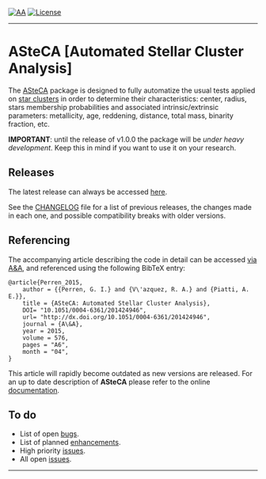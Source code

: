 [![AA](https://goo.gl/YT7as5)][12]
[![License](http://goo.gl/38AkxE)][13]
________________________________________________________________________________


# ASteCA [Automated Stellar Cluster Analysis]

The [ASteCA][1] package is designed to fully automatize the usual tests
applied on [star clusters][2] in order to determine their characteristics:
center, radius, stars membership probabilities and associated
intrinsic/extrinsic parameters: metallicity, age, reddening, distance, total
mass, binarity fraction, etc.

**IMPORTANT**: until the release of v1.0.0 the package will be *under heavy
development*. Keep this in mind if you want to use it on your research.


## Releases

The latest release can always be accessed [here][5].

See the [CHANGELOG][6] file for a list of previous releases, the changes
made in each one, and possible compatibility breaks with older versions.


## Referencing

The accompanying article describing the code in detail can be accessed
[via A&A][7], and referenced using the following BibTeX entry:

````
@article{Perren_2015,
    author = {{Perren, G. I.} and {V\'azquez, R. A.} and {Piatti, A. E.}},
    title = {ASteCA: Automated Stellar Cluster Analysis},
    DOI= "10.1051/0004-6361/201424946",
    url= "http://dx.doi.org/10.1051/0004-6361/201424946",
    journal = {A\&A},
    year = 2015,
    volume = 576,
    pages = "A6",
    month = "04",
}
````

This article will rapidly become outdated as new versions are released. For an
up to date description of **ASteCA** please refer to the online
[documentation][4].


## To do

* List of open [bugs][8].
* List of planned [enhancements][9].
* High priority [issues][10].
* All open [issues][11].

________________________________________________________________________________
[1]: http://asteca.github.io
[2]: https://en.wikipedia.org/wiki/Star_cluster
[4]: http://asteca.rtfd.org/
[5]: https://github.com/asteca/asteca/releases/latest
[6]: https://github.com/asteca/ASteCA/blob/master/CHANGELOG.md
[7]: http://www.aanda.org/articles/aa/abs/2015/04/aa24946-14/aa24946-14.html
[8]: https://github.com/asteca/asteca/issues?q=is%3Aopen+is%3Aissue+label%3Abug
[9]: https://github.com/asteca/asteca/issues?q=is%3Aopen+is%3Aissue+label%3Aenhancement
[10]: https://github.com/asteca/asteca/issues?q=is%3Aopen+is%3Aissue+label%3Ap%3Ahigh
[11]: https://github.com/asteca/asteca/issues
[12]: http://www.aanda.org/articles/aa/abs/2015/04/aa24946-14/aa24946-14.html
[13]: http://www.gnu.org/licenses/gpl-3.0.en.html
